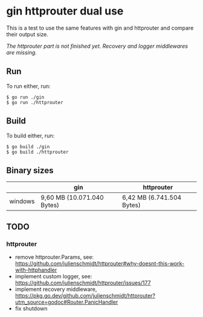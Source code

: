 # gin httprouter dual use
This is a test to use the same features with gin and httprouter and compare their output size.

*The httprouter part is not finished yet. Recovery and logger middlewares are missing.*

## Run
To run either, run:
```
$ go run ./gin
$ go run ./httprouter
```

## Build
To build either, run:
```
$ go build ./gin
$ go build ./httprouter
```

## Binary sizes
|       | gin                 | httprouter                   |
|-------|---------------------|------------------------------|
|windows|9,60 MB (10.071.040 Bytes)|6,42 MB (6.741.504 Bytes)|

## TODO
### httprouter
* remove httprouter.Params, see: https://github.com/julienschmidt/httprouter#why-doesnt-this-work-with-httphandler
* implement custom logger, see: https://github.com/julienschmidt/httprouter/issues/177
* implement recovery middleware, https://pkg.go.dev/github.com/julienschmidt/httprouter?utm_source=godoc#Router.PanicHandler
* fix shutdown